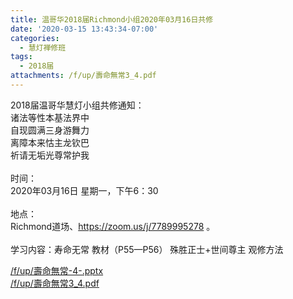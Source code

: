 ```yaml
---
title: 温哥华2018届Richmond小组2020年03月16日共修
date: '2020-03-15 13:43:34-07:00'
categories:
  - 慧灯禅修班
tags:
  - 2018届
attachments: /f/up/壽命無常3_4.pdf
---
```

2018届温哥华慧灯小组共修通知：\
诸法等性本基法界中\
自现圆满三身游舞力\
离障本来怙主龙钦巴\
祈请无垢光尊常护我\
\
时间：\
2020年03月16日 星期一，下午6：30\
\
地点：\
Richmond道场、<https://zoom.us/j/7789995278> 。\
\
学习内容：寿命无常 教材（P55—P56） 殊胜正士+世间尊主 观修方法

[/f/up/壽命無常-4-.pptx](/f/up/壽命無常-4-.pptx)   
[/f/up/壽命無常3_4.pdf](/f/up/壽命無常3_4.pdf)